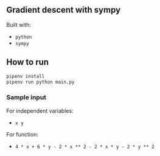 ## Gradient descent with sympy

Built with:
- `python`
- `sympy`

## How to run

```sh
pipenv install
pipenv run python main.py
```

### Sample input

For independent variables:
- `x y`

For function:
- `4 * x + 6 * y - 2 * x ** 2 - 2 * x * y - 2 * y ** 2`
